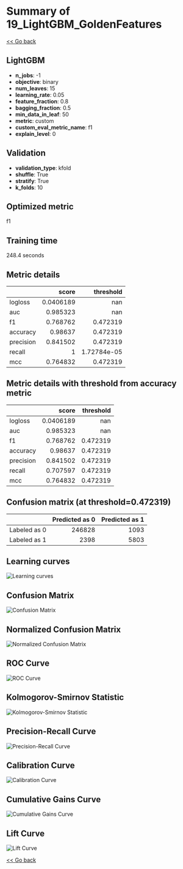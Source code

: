 # Summary of 19_LightGBM_GoldenFeatures

[<< Go back](../README.md)


## LightGBM
- **n_jobs**: -1
- **objective**: binary
- **num_leaves**: 15
- **learning_rate**: 0.05
- **feature_fraction**: 0.8
- **bagging_fraction**: 0.5
- **min_data_in_leaf**: 50
- **metric**: custom
- **custom_eval_metric_name**: f1
- **explain_level**: 0

## Validation
 - **validation_type**: kfold
 - **shuffle**: True
 - **stratify**: True
 - **k_folds**: 10

## Optimized metric
f1

## Training time

248.4 seconds

## Metric details
|           |     score |     threshold |
|:----------|----------:|--------------:|
| logloss   | 0.0406189 | nan           |
| auc       | 0.985323  | nan           |
| f1        | 0.768762  |   0.472319    |
| accuracy  | 0.98637   |   0.472319    |
| precision | 0.841502  |   0.472319    |
| recall    | 1         |   1.72784e-05 |
| mcc       | 0.764832  |   0.472319    |


## Metric details with threshold from accuracy metric
|           |     score |   threshold |
|:----------|----------:|------------:|
| logloss   | 0.0406189 |  nan        |
| auc       | 0.985323  |  nan        |
| f1        | 0.768762  |    0.472319 |
| accuracy  | 0.98637   |    0.472319 |
| precision | 0.841502  |    0.472319 |
| recall    | 0.707597  |    0.472319 |
| mcc       | 0.764832  |    0.472319 |


## Confusion matrix (at threshold=0.472319)
|              |   Predicted as 0 |   Predicted as 1 |
|:-------------|-----------------:|-----------------:|
| Labeled as 0 |           246828 |             1093 |
| Labeled as 1 |             2398 |             5803 |

## Learning curves
![Learning curves](learning_curves.png)
## Confusion Matrix

![Confusion Matrix](confusion_matrix.png)


## Normalized Confusion Matrix

![Normalized Confusion Matrix](confusion_matrix_normalized.png)


## ROC Curve

![ROC Curve](roc_curve.png)


## Kolmogorov-Smirnov Statistic

![Kolmogorov-Smirnov Statistic](ks_statistic.png)


## Precision-Recall Curve

![Precision-Recall Curve](precision_recall_curve.png)


## Calibration Curve

![Calibration Curve](calibration_curve_curve.png)


## Cumulative Gains Curve

![Cumulative Gains Curve](cumulative_gains_curve.png)


## Lift Curve

![Lift Curve](lift_curve.png)



[<< Go back](../README.md)
